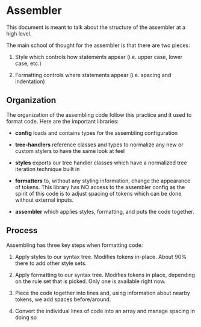 # Assembler

This document is meant to talk about the structure of the assembler at a high level.

The main school of thought for the assembler is that there are two pieces:

1. Style which controls how statements appear (i.e. upper case, lower case, etc.)

2. Formatting controls where statements appear (i.e. spacing and indentation)

## Organization

The organization of the assembling code follow this practice and it used to format code. Here are the important libraries:

- **config** loads and contains types for the assembling configuration

- **tree-handlers** reference classes and types to normalize any new or custom stylers to have the same look at feel

- **styles** exports our tree handler classes which have a normalized tree iteration technique built in

- **formatters** to, without any styling information, change the appearance of tokens. This library has NO access to the assembler config as the spirit of this code is to adjust spacing of tokens which can be done without external inputs.

- **assembler** which applies styles, formatting, and puts the code together.

## Process

Assembling has three key steps when formatting code:

1. Apply styles to our syntax tree. Modifies tokens in-place. About 90% there to add other style sets.

2. Apply formatting to our syntax tree. Modifies tokens in place, depending on the rule set that is picked. Only one is available right now.

3. Piece the code together into lines and, using information about nearby tokens, we add spaces before/around.

4. Convert the individual lines of code into an array and manage spacing in doing so
